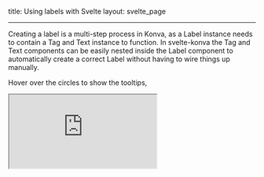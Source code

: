 title: Using labels with Svelte
layout: svelte_page

---

Creating a label is a multi-step process in Konva, as a Label instance needs to contain a Tag and Text instance to function. In svelte-konva the Tag and Text components can be easily nested inside the Label component to automatically create a correct Label without having to wire things up manually.

Hover over the circles to show the tooltips,

<iframe 
  src="https://codesandbox.io/p/sandbox/github/konvajs/site/tree/master/svelte-demos/labels?file=/src/App.svelte" 
  style={{
    width: "100%",
    height: "800px",
    border: 0,
    borderRadius: "4px",
    overflow: "hidden"
  }}
  sandbox="allow-modals allow-forms allow-popups allow-scripts allow-same-origin"
/>
